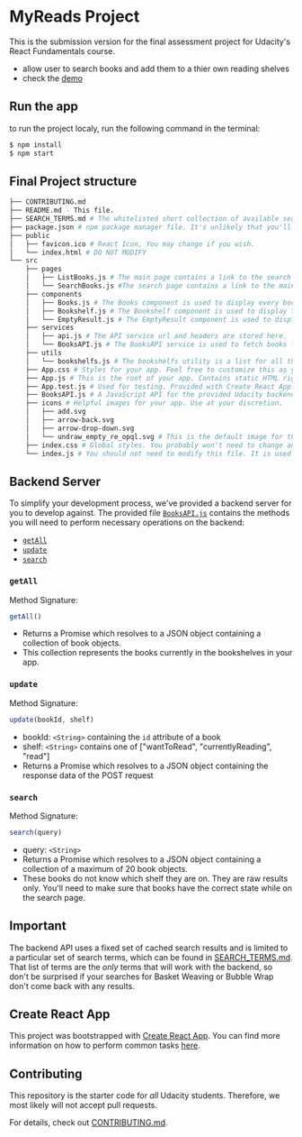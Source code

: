 # MyReads Project

This is the submission version for the final assessment project for Udacity's React Fundamentals course. 

- allow user to search books and add them to a thier own reading shelves
- check the [demo](https://my-reads-project.netlify.app/)
## Run the app

to run the project localy, run the following command in the terminal:
```bash
$ npm install
$ npm start
```

## Final Project structure
```bash
├── CONTRIBUTING.md
├── README.md - This file.
├── SEARCH_TERMS.md # The whitelisted short collection of available search terms for you to use with your app.
├── package.json # npm package manager file. It's unlikely that you'll need to modify this.
├── public
│   ├── favicon.ico # React Icon, You may change if you wish.
│   └── index.html # DO NOT MODIFY
└── src
    ├── pages
    │   ├── ListBooks.js # The main page contains a link to the search page. When the link is clicked, the search page is displayed and the URL in the browser’s address bar is /search.
    │   └── SearchBooks.js #The search page contains a link to the main page. When the link is clicked, the main page is displayed and the URL in the browser’s address bar is /.
    ├── components
    │   ├── Books.js # The Books component is used to display every book in the app.
    │   ├── Bookshelf.js # The Bookshelf component is used to display the bookshelf which contains the books as children.
    │   └── EmptyResult.js # The EmptyResult component is used to display a message when no books are found.
    ├── services
    │   ├── api.js # The API service url and headers are stored here.
    │   └── BooksAPI.js # The BooksAPI service is used to fetch books from the server.
    ├── utils
    │   └── bookshelfs.js # The bookshelfs utility is a list for all the bookshelfs.
    ├── App.css # Styles for your app. Feel free to customize this as you desire.
    ├── App.js # This is the root of your app. Contains static HTML right now.
    ├── App.test.js # Used for testing. Provided with Create React App. Testing is encouraged, but not required.
    ├── BooksAPI.js # A JavaScript API for the provided Udacity backend. Instructions for the methods are below.
    ├── icons # Helpful images for your app. Use at your discretion.
    │   ├── add.svg
    │   ├── arrow-back.svg
    │   ├── arrow-drop-down.svg
    │   └── undraw_empty_re_opql.svg # This is the default image for the EmptyResult component if no books are found (open source illustration by undraw.co).
    ├── index.css # Global styles. You probably won't need to change anything here.
    └── index.js # You should not need to modify this file. It is used for DOM rendering only.
```
## Backend Server

To simplify your development process, we've provided a backend server for you to develop against. The provided file [`BooksAPI.js`](src/BooksAPI.js) contains the methods you will need to perform necessary operations on the backend:

* [`getAll`](#getall)
* [`update`](#update)
* [`search`](#search)

### `getAll`

Method Signature:

```js
getAll()
```

* Returns a Promise which resolves to a JSON object containing a collection of book objects.
* This collection represents the books currently in the bookshelves in your app.

### `update`

Method Signature:

```js
update(bookId, shelf)
```

* bookId: `<String>` containing the `id` attribute of a book
* shelf: `<String>` contains one of ["wantToRead", "currentlyReading", "read"]  
* Returns a Promise which resolves to a JSON object containing the response data of the POST request

### `search`

Method Signature:

```js
search(query)
```

* query: `<String>`
* Returns a Promise which resolves to a JSON object containing a collection of a maximum of 20 book objects.
* These books do not know which shelf they are on. They are raw results only. You'll need to make sure that books have the correct state while on the search page.

## Important
The backend API uses a fixed set of cached search results and is limited to a particular set of search terms, which can be found in [SEARCH_TERMS.md](SEARCH_TERMS.md). That list of terms are the _only_ terms that will work with the backend, so don't be surprised if your searches for Basket Weaving or Bubble Wrap don't come back with any results.

## Create React App

This project was bootstrapped with [Create React App](https://github.com/facebookincubator/create-react-app). You can find more information on how to perform common tasks [here](https://github.com/facebookincubator/create-react-app/blob/master/packages/react-scripts/template/README.md).

## Contributing

This repository is the starter code for _all_ Udacity students. Therefore, we most likely will not accept pull requests.

For details, check out [CONTRIBUTING.md](CONTRIBUTING.md).
